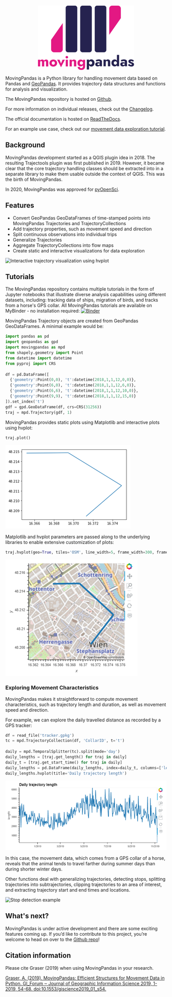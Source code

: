 <p align="center">
  <img src="pics/movingpandas.png" alt="MovingPandas logo">
</p>

MovingPandas is a Python library for handling movement data based on Pandas and [GeoPandas](https://geopandas.org). 
It provides trajectory data structures and functions for analysis and visualization.

The MovingPandas repository is hosted on [Github](https://github.com/anitagraser/movingpandas).

For more information on individual releases, check out the [Changelog](./changelog).

The official documentation is hosted on [ReadTheDocs](https://movingpandas.readthedocs.io).

For an example use case, check out our [movement data exploration tutorial](./3_horse_collar.html).


## Background

MovingPandas development started as a QGIS plugin idea in 2018. 
The resulting Trajectools plugin was first published in 2019. 
However, it became clear that the core trajectory handling classes should be extracted into 
in a separate library to make them usable outside the context of QGIS. 
This was the birth of MovingPandas.

In 2020, MovingPandas was approved for [pyOpenSci](https://www.pyopensci.org/).


## Features

* Convert GeoPandas GeoDataFrames of time-stamped points into MovingPandas Trajectories and TrajectoryCollections
* Add trajectory properties, such as movement speed and direction
* Split continuous observations into individual trips
* Generalize Trajectories 
* Aggregate TrajectoryCollections into flow maps
* Create static and interactive visualizations for data exploration

 ![Interactive trajectory visualization using hvplot](https://user-images.githubusercontent.com/590385/137953765-33f9ce1b-037c-4c86-82b2-0620de5ca28f.gif)


## Tutorials

The MovingPandas repository contains multiple tutorials in the form of Jupyter notebooks that 
illustrate diverse analysis capabilities using different datasets, including: tracking data of ships, 
migration of birds, and tracks from a horse's GPS collar. 
All MovingPandas tutorials are available on MyBinder - no installation required: 
[![Binder](https://mybinder.org/badge_logo.svg)](https://mybinder.org/v2/gh/anitagraser/movingpandas-examples/main)

MovingPandas Trajectory objects are created from GeoPandas GeoDataFrames. A minimal example would be:

```python
import pandas as pd
import geopandas as gpd
import movingpandas as mpd
from shapely.geometry import Point
from datetime import datetime
from pyproj import CRS

df = pd.DataFrame([
  {'geometry':Point(0,0), 't':datetime(2018,1,1,12,0,0)},
  {'geometry':Point(6,0), 't':datetime(2018,1,1,12,6,0)},
  {'geometry':Point(6,6), 't':datetime(2018,1,1,12,10,0)},
  {'geometry':Point(9,9), 't':datetime(2018,1,1,12,15,0)}
]).set_index('t')
gdf = gpd.GeoDataFrame(df, crs=CRS(31256))
traj = mpd.Trajectory(gdf, 1)
```

MovingPandas provides static plots using Matplotlib and interactive plots using hvplot:

```python
traj.plot()
```

![The trajectory is plotted as a blue line on a white background with latitude and longitude values labeled on the axes.](pics/mp_fig1.png)

Matplotlib and hvplot parameters are passed along to the underlying libraries to enable extensive customization of plots:

```python
traj.hvplot(geo=True, tiles='OSM', line_width=5, frame_width=300, frame_height=300)
```

![The trajectory is plotted as a wide blue line on an OpenStreetMap background with latitude and longitude values labeled on the axes.](pics/mp_fig2.png)

### Exploring Movement Characteristics

MovingPandas makes it straightforward to compute movement characteristics, such as trajectory length and duration, as well as movement speed and direction.

For example, we can explore the daily travelled distance as recorded by a GPS tracker:

```python
df = read_file('tracker.gpkg')
tc = mpd.TrajectoryCollection(df, 'CollarID', t='t')

daily = mpd.TemporalSplitter(tc).split(mode='day')
daily_lengths = [traj.get_length() for traj in daily]
daily_t = [traj.get_start_time() for traj in daily]
daily_lengths = pd.DataFrame(daily_lengths, index=daily_t, columns=['length'])
daily_lengths.hvplot(title='Daily trajectory length')
```

![The evolution of the length of the daily trajectories is plotted over the whole obseration period.](pics/mp_fig3.png)

In this case, the movement data, which comes from a GPS collar of a horse, reveals that the animal tends to travel farther during summer days than during shorter winter days.  

Other functions deal with generalizing trajectories, detecting stops, splitting trajectories into subtrajectories, clipping trajectories to an area of interest, and extracting trajectory start and end times and locations.


![Stop detection example](https://user-images.githubusercontent.com/590385/137953859-3df81568-eda8-4443-96b8-e82e15c03653.png)



## What's next?

MovingPandas is under active development and there are some exciting features coming up. 
If you’d like to contribute to this project, you’re welcome to head on over to the [Github repo](https://github.com/anitagraser/movingpandas)! 



## Citation information

Please cite Graser (2019) when using MovingPandas in your research.

[Graser, A. (2019). MovingPandas: Efficient Structures for Movement Data in Python. GI_Forum ‒ Journal of Geographic Information Science 2019, 1-2019, 54-68. doi:10.1553/giscience2019_01_s54.](https://www.austriaca.at/rootcollection?arp=0x003aba2b)
